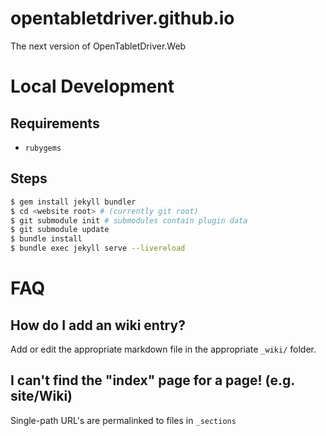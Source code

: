 # opentabletdriver.github.io
The next version of OpenTabletDriver.Web

# Local Development

## Requirements

- `rubygems`

## Steps

```bash
$ gem install jekyll bundler
$ cd <website root> # (currently git root)
$ git submodule init # submodules contain plugin data
$ git submodule update
$ bundle install
$ bundle exec jekyll serve --livereload
```

# FAQ

## How do I add an wiki entry?

Add or edit the appropriate markdown file in the appropriate `_wiki/` folder.

## I can't find the "index" page for a page! (e.g. site/Wiki)

Single-path URL's are permalinked to files in `_sections`
